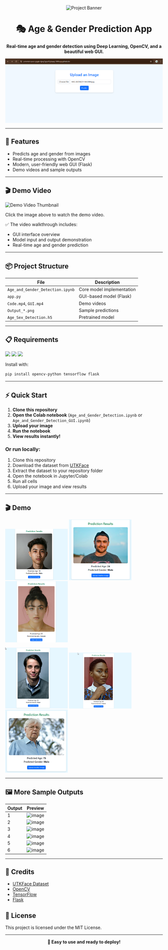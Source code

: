 <div align="center">
	<img src="https://img.shields.io/badge/Age%20%26%20Gender%20Detector-Deep%20Learning-blueviolet?style=for-the-badge" alt="Project Banner" />
	<h1>🎭 Age & Gender Prediction App</h1>
	<p><b>Real-time age and gender detection using Deep Learning, OpenCV, and a beautiful web GUI.</b></p>
	<img src="image.png" alt="Demo" width="600" />
</div>

---

## 🚀 Features
- Predicts age and gender from images
- Real-time processing with OpenCV
- Modern, user-friendly web GUI (Flask)
- Demo videos and sample outputs

---
## 🎬 Demo Video

![Demo Video Thumbnail](https://github.com/Chandrashekar0123/Age-and-Gender-Prediction/raw/main/assets/thumbnail.png)

Click the image above to watch the demo video.

✅ The video walkthrough includes:
- GUI interface overview
- Model input and output demonstration
- Real-time age and gender prediction
---

## 📦 Project Structure
| File | Description |
|------|-------------|
| `Age_and_Gender_Detection.ipynb` | Core model implementation |
| `app.py` | GUI-based model (Flask) |
| `Code.mp4`, `GUI.mp4` | Demo videos |
| `Output_*.png` | Sample predictions |
| `Age_Sex_Detection.h5` | Pretrained model |

---

## 📋 Requirements
<img src="https://img.shields.io/badge/OpenCV-4.x-green?style=flat-square" />
<img src="https://img.shields.io/badge/TensorFlow-2.x-orange?style=flat-square" />
<img src="https://img.shields.io/badge/Flask-2.x-blue?style=flat-square" />

Install with:
```bash
pip install opencv-python tensorflow flask
```

---

## ⚡ Quick Start
1. **Clone this repository**
2. **Open the Colab notebook** (`Age_and_Gender_Detection.ipynb` or `Age_and_Gender_Detection_GUI.ipynb`)
3. **Upload your image**
4. **Run the notebook**
5. **View results instantly!**

### Or run locally:
1. Clone this repository
2. Download the dataset from [UTKFace](https://www.kaggle.com/datasets/jangedoo/utkface-new)
3. Extract the dataset to your repository folder
4. Open the notebook in Jupyter/Colab
5. Run all cells
6. Upload your image and view results

---

## 🎬 Demo

<img src="Output_1.png" width="200" /> <img src="Output_2.png" width="200" /> <img src="Output_3.png" width="200" />

<img src="Output_4.png" width="200" /> <img src="Output_5.png" width="200" /> <img src="Output_6.png" width="200" />

---

## 🖼️ More Sample Outputs

| Output | Preview |
|--------|---------|
| 1 | ![image](https://github.com/user-attachments/assets/9a369ca9-5606-4c1c-93f9-a4f85d76c466) |
| 2 | ![image](https://github.com/user-attachments/assets/b6dd0086-08df-4a4b-b43b-e4b85567d037) |
| 3 | ![image](https://github.com/user-attachments/assets/9cbf541b-9cdc-4e6a-a30f-be2ebc00a364) |
| 4 | ![image](https://github.com/user-attachments/assets/bbbbb9ad-8376-437b-a3d5-edab2da6d0ff) |
| 5 | ![image](https://github.com/user-attachments/assets/99cbb565-915e-464e-9085-bb58b14f124b) |
| 6 | ![image](https://github.com/user-attachments/assets/ed84da92-a6fc-48fa-bdb2-8f2effb4421d) |

---

## 🙌 Credits
- [UTKFace Dataset](https://www.kaggle.com/datasets/jangedoo/utkface-new)
- [OpenCV](https://opencv.org/)
- [TensorFlow](https://www.tensorflow.org/)
- [Flask](https://flask.palletsprojects.com/)

## 📄 License
This project is licensed under the MIT License.

---

<div align="center">
	<b>🚀 Easy to use and ready to deploy!</b>
</div>

